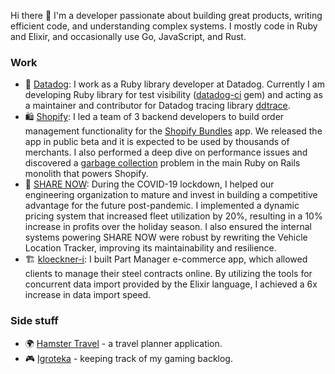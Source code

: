 Hi there 👋 I'm a developer passionate about building great products, writing efficient code, and understanding complex systems. I mostly code in Ruby and Elixir, and occasionally use Go, JavaScript, and Rust.


### Work

- 🐶 [Datadog](https://github.com/DataDog): I work as a Ruby library developer at Datadog. Currently I am developing Ruby library for test visibility ([datadog-ci](https://github.com/DataDog/datadog-ci-rb) gem) and acting as a maintainer and contributor for Datadog tracing library [ddtrace](https://github.com/DataDog/dd-trace-rb).
- 🛍️ [Shopify](https://github.com/Shopify): I led a team of 3 backend developers to build order management functionality for the [Shopify Bundles](https://shopify.dev/docs/apps/build/product-merchandising/bundles) app. We released the app in public beta and it is expected to be used by thousands of merchants. I also performed a deep dive on performance issues and discovered a [garbage collection](https://shopify.engineering/adventures-in-garbage-collection) problem in the main Ruby on Rails monolith that powers Shopify.
- 🚗 [SHARE NOW](https://www.share-now.com/de/en/): During the COVID-19 lockdown, I helped our engineering organization to mature and invest in building a competitive advantage for the future post-pandemic. I implemented a dynamic pricing system that increased fleet utilization by 20%, resulting in a 10% increase in profits over the holiday season. I also ensured the internal systems powering SHARE NOW were robust by rewriting the Vehicle Location Tracker, improving its maintainability and resilience.
- 🏗️ [kloeckner-i](https://github.com/kloeckner-i): I built Part Manager e-commerce app, which allowed clients to manage their steel contracts online. By utilizing the tools for concurrent data import provided by the Elixir language, I achieved a 6x increase in data import speed.

### Side stuff

- 🌍 [Hamster Travel](https://github.com/anmarchenko/hamster-travel) - a travel planner application.
- 🎮 [Igroteka](https://github.com/anmarchenko/igroteka) - keeping track of my gaming backlog.
